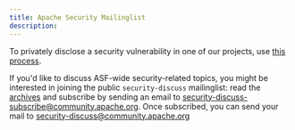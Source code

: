 ```yaml
---
title: Apache Security Mailinglist
description: 
---
```


To privately disclose a security vulnerability in one
of our projects, use [this process](https://www.apache.org/security/).

If you'd like to discuss ASF-wide security-related topics, you might
be interested in joining the public `security-discuss` mailinglist: read the [archives](https://lists.apache.org/list.html?security-discuss@community.apache.org) and subscribe by sending an email to [security-discuss-subscribe@community.apache.org](mailto:security-discuss-subscribe@community.apache.org). Once subscribed, you can send your mail to [security-discuss@community.apache.org](security-discuss@community.apache.org)

